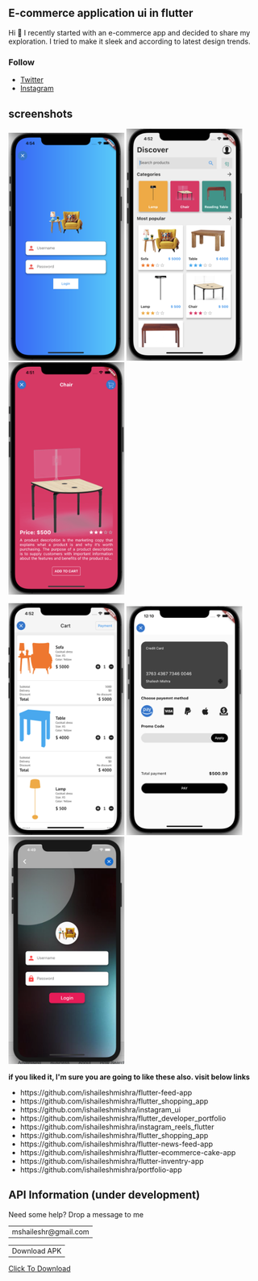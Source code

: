 ## E-commerce application ui in flutter

Hi 👋 I recently started with an e-commerce app and decided to share my exploration. I tried to make it sleek and according to latest design trends.

### Follow 

- [Twitter](https://www.twitter.com/ishaileshmisra)  
- [Instagram](https://www.instagram.com/ishaileshmishra)

## screenshots

<img src="assets/srcn/one.png" width=230> <img src="assets/srcn/two.png" width=230> <img src="assets/srcn/three.png" width=230>  

<img src="assets/srcn/four.png" width=230> <img src="assets/srcn/five.png" width=230> <img src="assets/srcn/six.png" width=230>



<b>if you liked it, I'm sure you are going to like these also. visit below links</b>

<ul>
<li>https://github.com/ishaileshmishra/flutter-feed-app</li>
<li>https://github.com/ishaileshmishra/flutter_shopping_app</li>
<li>https://github.com/ishaileshmishra/instagram_ui</li>    
<li>https://github.com/ishaileshmishra/flutter_developer_portfolio</li>
<li>https://github.com/ishaileshmishra/instagram_reels_flutter</li>
<li>https://github.com/ishaileshmishra/flutter_shopping_app</li>
<li>https://github.com/ishaileshmishra/flutter-news-feed-app</li>
<li>https://github.com/ishaileshmishra/flutter-ecommerce-cake-app</li>
<li>https://github.com/ishaileshmishra/flutter-inventry-app</li>
<li>https://github.com/ishaileshmishra/portfolio-app</li>
</ul>

## API Information (under development)

Need some help? Drop a message to me
<table>
    <tr>
        <td>mshaileshr@gmail.com</td>
    </tr>
</table>

<table>
    <tr>
        <td>Download APK</td>
    </tr>
</table>

[Click To Download](https://github.com/ishaileshmishra/jin_ecomm/blob/master/assets/apk/app-release.apk?raw=true)
